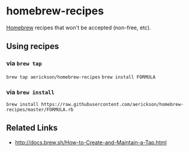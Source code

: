 # homebrew-recipes

<a href="https://brew.sh/">Homebrew</a> recipes that won't be accepted (non-free, etc).

## Using recipes

### via `brew tap`

`brew tap aerickson/homebrew-recipes`
`brew install FORMULA`

### via `brew install`

`brew install https://raw.githubusercontent.com/aerickson/homebrew-recipes/master/FORMULA.rb`


## Related Links

- http://docs.brew.sh/How-to-Create-and-Maintain-a-Tap.html
